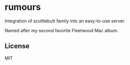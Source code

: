 # rumours

Integration of scuttlebutt family into an easy-to-use server.

Named after my second favorite Fleetwood Mac album.

## License

MIT
